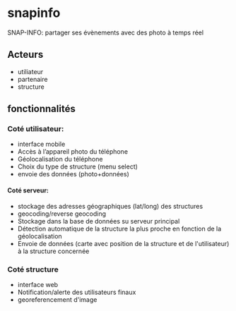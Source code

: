 # snapinfo
SNAP-INFO: partager ses évènements avec des photo à temps réel

## Acteurs #
- utiliateur
- partenaire
- structure

## fonctionnalités #
### Coté utilisateur: #
- interface mobile
- Accès à l’appareil photo du téléphone
- Géolocalisation du téléphone
- Choix du type de structure (menu select)
- envoie des données (photo+données)

#### Coté serveur: #
- stockage des adresses géographiques (lat/long) des structures
- geocoding/reverse geocoding
- Stockage dans la base de données su serveur principal
- Détection automatique de la structure la plus proche en fonction de la géolocalisation
- Envoie de données (carte avec position de la structure et de l'utilisateur) à la structure concernée

### Coté structure #
- interface web
- Notification/alerte des utilisateurs finaux
- georeferencement d'image
